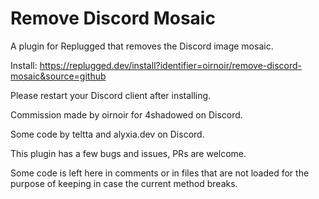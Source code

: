 # Remove Discord Mosaic

A plugin for Replugged that removes the Discord image mosaic.

Install: https://replugged.dev/install?identifier=oirnoir/remove-discord-mosaic&source=github

Please restart your Discord client after installing.

Commission made by oirnoir for 4shadowed on Discord.

Some code by teltta and alyxia.dev on Discord.

This plugin has a few bugs and issues, PRs are welcome.

Some code is left here in comments or in files that are not loaded for the purpose of keeping in case the current method breaks.